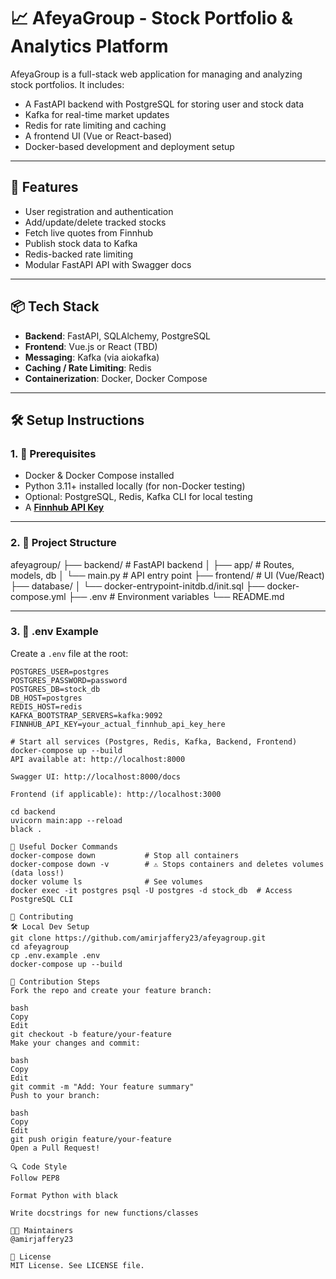 # 📈 AfeyaGroup - Stock Portfolio & Analytics Platform

AfeyaGroup is a full-stack web application for managing and analyzing stock portfolios. It includes:

- A FastAPI backend with PostgreSQL for storing user and stock data
- Kafka for real-time market updates
- Redis for rate limiting and caching
- A frontend UI (Vue or React-based)
- Docker-based development and deployment setup

---

## 🚀 Features

- User registration and authentication
- Add/update/delete tracked stocks
- Fetch live quotes from Finnhub
- Publish stock data to Kafka
- Redis-backed rate limiting
- Modular FastAPI API with Swagger docs

---

## 📦 Tech Stack

- **Backend**: FastAPI, SQLAlchemy, PostgreSQL
- **Frontend**: Vue.js or React (TBD)
- **Messaging**: Kafka (via aiokafka)
- **Caching / Rate Limiting**: Redis
- **Containerization**: Docker, Docker Compose

---

## 🛠️ Setup Instructions

### 1. 🔧 Prerequisites

- Docker & Docker Compose installed
- Python 3.11+ installed locally (for non-Docker testing)
- Optional: PostgreSQL, Redis, Kafka CLI for local testing
- A **[Finnhub API Key](https://finnhub.io/)**

---

### 2. 📁 Project Structure

afeyagroup/ 
    ├── backend/ # FastAPI backend │ ├── app/ # Routes, models, db │ └── main.py # API entry point ├── frontend/ # UI (Vue/React) ├── database/ │ └── docker-entrypoint-initdb.d/init.sql ├── docker-compose.yml ├── .env # Environment variables └── README.md


---

### 3. 📄 .env Example

Create a `.env` file at the root:

```env
POSTGRES_USER=postgres
POSTGRES_PASSWORD=password
POSTGRES_DB=stock_db
DB_HOST=postgres
REDIS_HOST=redis
KAFKA_BOOTSTRAP_SERVERS=kafka:9092
FINNHUB_API_KEY=your_actual_finnhub_api_key_here

# Start all services (Postgres, Redis, Kafka, Backend, Frontend)
docker-compose up --build
API available at: http://localhost:8000

Swagger UI: http://localhost:8000/docs

Frontend (if applicable): http://localhost:3000

cd backend
uvicorn main:app --reload
black .

🧰 Useful Docker Commands
docker-compose down           # Stop all containers
docker-compose down -v        # ⚠️ Stops containers and deletes volumes (data loss!)
docker volume ls              # See volumes
docker exec -it postgres psql -U postgres -d stock_db  # Access PostgreSQL CLI

🤝 Contributing
🛠 Local Dev Setup
git clone https://github.com/amirjaffery23/afeyagroup.git
cd afeyagroup
cp .env.example .env
docker-compose up --build

👣 Contribution Steps
Fork the repo and create your feature branch:

bash
Copy
Edit
git checkout -b feature/your-feature
Make your changes and commit:

bash
Copy
Edit
git commit -m "Add: Your feature summary"
Push to your branch:

bash
Copy
Edit
git push origin feature/your-feature
Open a Pull Request!

🔍 Code Style
Follow PEP8

Format Python with black

Write docstrings for new functions/classes

🧑‍💻 Maintainers
@amirjaffery23

📄 License
MIT License. See LICENSE file.
